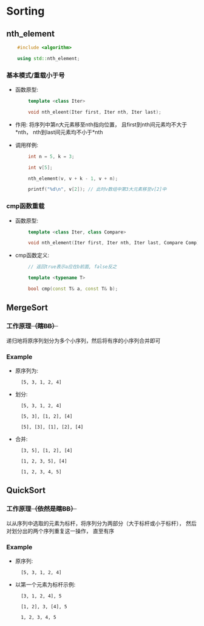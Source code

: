 # Sorting

## nth_element

```cpp
    #include <algorithm>

    using std::nth_element;
```

### 基本模式/重载小于号

* 函数原型:

``` cpp
        template <class Iter>

        void nth_eleent(Iter first, Iter nth, Iter last);
```

* 作用: 将序列中第n大元素移至nth指向位置， 且first到nth间元素均不大于\*nth， nth到last间元素均不小于\*nth

* 调用样例:

```cpp
        int n = 5, k = 3;

        int v[5];

        nth_element(v, v + k - 1, v + n);

        printf("%d\n", v[2]); // 此时v数组中第3大元素移至v[2]中
```

### cmp函数重载

* 函数原型:

```cpp
        template <class Iter, class Compare>

        void nth_element(Iter first, Iter nth, Iter last, Compare Comp);
```

* cmp函数定义:

```cpp
        // 返回true表示a应在b前面, false反之

        template <typename T>

        bool cmp(const T& a, const T& b);
```

## MergeSort

### 工作原理<del>（瞎BB）</del>

递归地将原序列划分为多个小序列，然后将有序的小序列合并即可

### Example

* 原序列为: 

        [5, 3, 1, 2, 4]

* 划分: 

        [5, 3, 1, 2, 4] 

        [5, 3], [1, 2], [4] 

        [5], [3], [1], [2], [4]

* 合并: 

        [3, 5], [1, 2], [4] 
        
        [1, 2, 3, 5], [4] 
        
        [1, 2, 3, 4, 5]

## QuickSort

### 工作原理<del>（依然是瞎BB）</del>

以从序列中选取的元素为标杆，将序列分为两部分（大于标杆或小于标杆）， 然后对划分出的两个序列重复这一操作， 直至有序

### Example

* 原序列: 

        [5, 3, 1, 2, 4]

* 以第一个元素为标杆示例: 

        [3, 1, 2, 4], 5 
        
        [1, 2], 3, [4], 5 
        
        1, 2, 3, 4, 5
